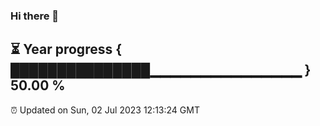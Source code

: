 ### Hi there 👋
⏳ Year progress { ███████████████▁▁▁▁▁▁▁▁▁▁▁▁▁▁▁ } 50.00 %
---
⏰ Updated on Sun, 02 Jul 2023 12:13:24 GMT

